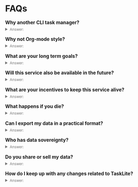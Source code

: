 # FAQs

<div id="faqs-page">

<style>
  #faqs-page summary {
    cursor: pointer;
    opacity: 0.6;
  }
  #faqs-page h2 {
    font-size: 1.1em;
    margin: 1em 0 0.2em 0;
  }
</style>


## Why another CLI task manager?

<details>
  <summary><small>Answer:</small></summary>

[Taskwarrior] has been the gold standard for CLI task managers so far.
However, I repeatedly lost tasks due to [weird bugs]
and syncing issues.
I also found several UI decisions inept and wanted something
with a better workflow.
But probably most importantly I couldn't see myself contributing
to a C++ project.
I had been working with C++ at university and it wasn't pleasant.

To sum it up: I finally wanted something which I could fully own
and use until the end of days.
That means:

- Does not suddenly get bought by a bigger fish and get closed down
    or made unusable (looking at you [Wunderlist])
- Is written in a high-performance programming language,
    yet gives me lot's of guarantees about the code's stability
    and makes it easy for other developers to contribute
- Free software
- With a stable, future proof, powerful, and fast backend
    (currently [SQLite], but support for plain files and Git is planned)

[Wunderlist]:
  https://www.theverge.com/2018/3/21/17146308/microsoft-wunderlist-to-do-app-acquisition-complicated
[SQLite]: https://sqlite.org
[Taskwarrior]: https://taskwarrior.org
[weird bugs]: https://github.com/GothenburgBitFactory/taskwarrior/issues/1831

</details>


## Why not Org-mode style?

<details>
  <summary><small>Answer:</small></summary>

I don't like [Org-mode]'s' unstructured combination
of outlining, notes and tasks.
Furthermore I don't like interactive document editing UIs in the terminal.
I prefer REPL style apps which adhere to UNIX conventions and let
me compose them easily with other CLI tools.

This, however, is just a personal preference
and otherwise [Org-mode] is certainly a good solution.
Also check out [Smos],
which is another powerful tree-based editor with extra focus
on [Getting Things Done].

[Org-mode]: https://orgmode.org/
[Smos]: https://smos.cs-syd.eu/
[Getting Things Done]: https://en.wikipedia.org/wiki/Getting_Things_Done

</details>


## What are your long term goals?

<details>
  <summary><small>Answer:</small></summary>

For the product roadmap check out the [dedicated page for it](/roadmap)

However, this project is not just about the product,
but just as well about the underlying values.
Big companies are good at offering you fancy products without
clarifying any of the adjacent issues which are crucial for
an outstanding user experience beyond the product itself:

- Will this service also be available in the future?
- What are your incentives to keep this service alive?
- What happens if the company dies?
- Can I export my data in a practical format?
- Who has data sovereignty?
- How do you share / sell my data?
- …

</details>


## Will this service also be available in the future?

<details>
  <summary><small>Answer:</small></summary>

[The code](https://github.com/ad-si/TaskLite)
is completely free open source software and compiling and using it
is straight forward.
Whatever happens to me, TaskLite will always be available in this way.

</details>


## What are your incentives to keep this service alive?

<details>
  <summary><small>Answer:</small></summary>

I'm using it daily and it has become something like my second brain.
Since I'm not interested in abandoning my brain,
it will be maintained and further developed in the future.

</details>


## What happens if you die?

<details>
  <summary><small>Answer:</small></summary>

A good friend has access to the repository and
can transfer it to the community.

</details>


## Can I export my data in a practical format?

<details>
  <summary><small>Answer:</small></summary>

Not locking you in is one of the most important aspects of TaskLite.
Therefore it supports numerous export formats:

- JSON - All tasks as one JSON array
- [JSON Lines](https://jsonlines.org) - One JSON object per task
- CSV
- SQL
- Direct access to the SQLite database

For more information check out the
[export documentation](/usage/cli.html#export)

</details>


## Who has data sovereignty?

<details>
  <summary><small>Answer:</small></summary>

All your data is stored in **your** TaskLite database on **your** computer.
No analytics data or data of any other kind gets transferred to a third party
during the usage of TaskLite.

</details>


## Do you share or sell my data?

<details>
  <summary><small>Answer:</small></summary>

We do not have access to any of your data!

</details>


## How do I keep up with any changes related to TaskLite?

<details>
  <summary><small>Answer:</small></summary>

- [Star TaskLite on GitHub](https://github.com/ad-si/TaskLite)
    to get notified about new releases in your GitHub feed
- Check out the [official changelog](/changelog.html)

</details>

</div>
